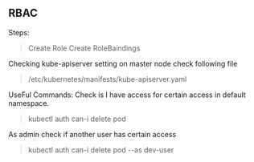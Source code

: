 
## RBAC 

Steps:
 > Create Role
 > Create RoleBaindings


Checking kube-apiserver setting on master node
check following file
> /etc/kubernetes/manifests/kube-apiserver.yaml

UseFul Commands:
Check is I have access for certain access in default namespace.
> kubectl auth can-i delete pod

As admin check if another user has certain access
> kubectl auth can-i delete pod --as dev-user

